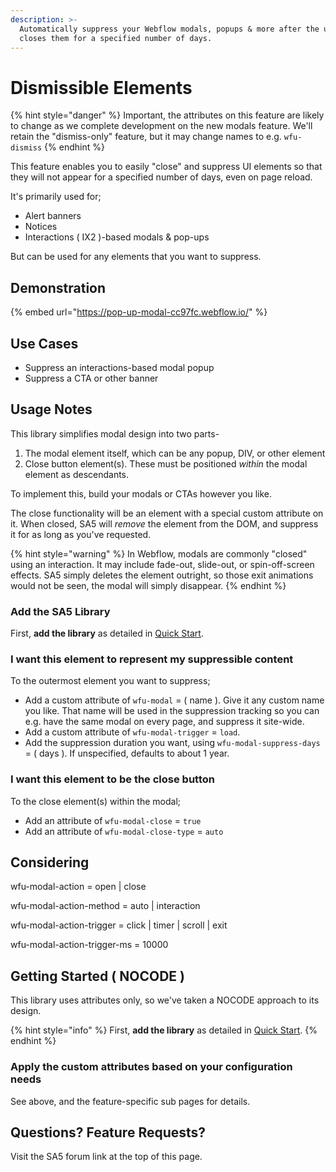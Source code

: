 ```yaml
---
description: >-
  Automatically suppress your Webflow modals, popups & more after the user
  closes them for a specified number of days.
---
```


# Dismissible Elements

{% hint style="danger" %}
Important, the attributes on this feature are likely to change as we complete development on the new modals feature.  We'll retain the "dismiss-only" feature, but it may change names to e.g. `wfu-dismiss` &#x20;
{% endhint %}



This feature enables you to easily "close" and suppress UI elements so that they will not appear for a specified number of days, even on page reload.&#x20;

It's primarily used for;

* Alert banners
* Notices
* Interactions ( IX2 )-based modals & pop-ups&#x20;

But can be used for any elements that you want to suppress.

## Demonstration <a href="#display-captions-in-webflows-lightboxes" id="display-captions-in-webflows-lightboxes"></a>

{% embed url="https://pop-up-modal-cc97fc.webflow.io/" %}

## Use Cases&#x20;

* Suppress an interactions-based modal popup
* Suppress a CTA or other banner&#x20;

## Usage Notes

This library simplifies modal design into two parts-

1. The modal element itself, which can be any popup, DIV, or other element
2. Close button element(s). These must be positioned _within_ the modal element as descendants.&#x20;

To implement this, build your modals or CTAs however you like.&#x20;

The close functionality will be an element with a special custom attribute on it. When closed, SA5 will _remove_ the element from the DOM, and suppress it for as long as you've requested. &#x20;

{% hint style="warning" %}
In Webflow, modals are commonly "closed" using an interaction. It may include fade-out, slide-out, or spin-off-screen effects. SA5 simply deletes the element outright, so those exit animations would not be seen, the modal will simply disappear.&#x20;
{% endhint %}

### Add the SA5 Library <a href="#step-1---add-the-library" id="step-1---add-the-library"></a>

First, **add the library** as detailed in [Quick Start](quick-start.md).&#x20;

### I want this element to represent my suppressible content

To the outermost element you want to suppress;

* Add a custom attribute of `wfu-modal` = ( name ). Give it any custom name you like. That name will be used in the suppression tracking so you can e.g. have the same modal on every page, and suppress it site-wide.
* Add a custom attribute of `wfu-modal-trigger` = `load`.&#x20;
* Add the suppression duration you want, using `wfu-modal-suppress-days` = ( days ). If unspecified, defaults to about 1 year.&#x20;

### I want this element to be the close button

To the close element(s) within the modal;

* Add an attribute of `wfu-modal-close` = `true`
* Add an attribute of `wfu-modal-close-type` = `auto`

## Considering

wfu-modal-action = open | close

wfu-modal-action-method = auto | interaction

wfu-modal-action-trigger = click | timer | scroll | exit

wfu-modal-action-trigger-ms = 10000

## Getting Started ( NOCODE ) <a href="#getting-started-nocode" id="getting-started-nocode"></a>

This library uses attributes only, so we've taken a NOCODE approach to its design.

{% hint style="info" %}
First, **add the library** as detailed in [Quick Start](quick-start.md).&#x20;
{% endhint %}

### Apply the custom attributes based on your configuration needs <a href="#step-1---add-the-library" id="step-1---add-the-library"></a>

See above, and the feature-specific sub pages for details.

## Questions? Feature Requests?

Visit the SA5 forum link at the top of this page.

